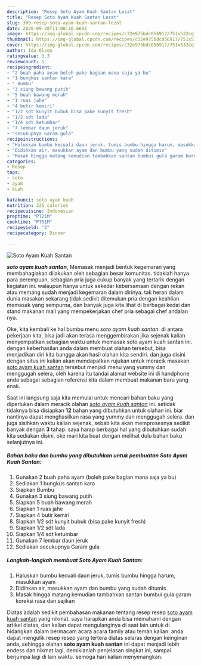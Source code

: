 ```yaml
---
description: "Resep Soto Ayam Kuah Santan Lezat"
title: "Resep Soto Ayam Kuah Santan Lezat"
slug: 309-resep-soto-ayam-kuah-santan-lezat
date: 2020-09-28T11:00:10.669Z
image: https://img-global.cpcdn.com/recipes/c32e975bdc056917/751x532cq70/soto-ayam-kuah-santan-foto-resep-utama.jpg
thumbnail: https://img-global.cpcdn.com/recipes/c32e975bdc056917/751x532cq70/soto-ayam-kuah-santan-foto-resep-utama.jpg
cover: https://img-global.cpcdn.com/recipes/c32e975bdc056917/751x532cq70/soto-ayam-kuah-santan-foto-resep-utama.jpg
author: Ida Olson
ratingvalue: 3.3
reviewcount: 5
recipeingredient:
- "2 buah paha ayam boleh pake bagian mana saja ya bu"
- "1 bungkus santan kara"
- " Bumbu"
- "3 siung bawang putih"
- "5 buah bawang merah"
- "1 ruas jahe"
- "4 butir kemiri"
- "1/2 sdt kunyit bubuk bisa pake kunyit fresh"
- "1/2 sdt lada"
- "1/4 sdt ketumbar"
- "7 lembar daun jeruk"
- "secukupnya Garam gula"
recipeinstructions:
- "Haluskan bumbu kecuali daun jeruk, tumis bumbu hingga harum, masukkan ayam"
- "Didihkan air, masukkan ayam dan bumbu yang sudah ditumis"
- "Masak hingga matang kemudian tambahkan santan bumbui gula garam koreksi rasa dan sajikan"
categories:
- Resep
tags:
- soto
- ayam
- kuah

katakunci: soto ayam kuah 
nutrition: 226 calories
recipecuisine: Indonesian
preptime: "PT21M"
cooktime: "PT51M"
recipeyield: "3"
recipecategory: Dinner

---
```



![Soto Ayam Kuah Santan](https://img-global.cpcdn.com/recipes/c32e975bdc056917/751x532cq70/soto-ayam-kuah-santan-foto-resep-utama.jpg)

<b><i>soto ayam kuah santan</i></b>, Memasak menjadi bentuk kegemaran yang membahagiakan dilakukan oleh sebagian besar komunitas. tidaklah hanya para perempuan, sebagian pria juga cukup banyak yang tertarik dengan kegiatan ini. walaupun hanya untuk sekedar kebersamaan dengan rekan atau memang sudah menjadi kegemaran dalam dirinya. tak heran dalam dunia masakan sekarang tidak sedikit ditemukan pria dengan keahlian memasak yang sempurna, dan banyak juga kita lihat di berbagai kedai dan stand makanan mall yang mempekerjakan chef pria sebagai chef andalan nya.

Oke, kita kembali ke hal bumbu menu <i>soto ayam kuah santan</i>. di antara pekerjaan kita, bisa jadi akan terasa menggembirakan jika sejenak kalian menyempatkan sebagian waktu untuk memasak soto ayam kuah santan ini. dengan keberhasilan anda dalam membuat olahan tersebut, bisa menjadikan diri kita bangga akan hasil olahan kita sendiri. dan juga disini dengan situs ini kalian akan mendapatkan rujukan untuk meracik masakan <u>soto ayam kuah santan</u> tersebut menjadi menu yang yummy dan menggugah selera, oleh karena itu tandai alamat website ini di handphone anda sebagai sebagian referensi kita dalam membuat makanan baru yang enak.




Saat ini langsung saja kita memulai untuk mencari bahan baku yang diperlukan dalam meracik olahan <u><i>soto ayam kuah santan</i></u> ini. setidak tidaknya bisa disiapkan <b>12</b> bahan yang dibutuhkan untuk olahan ini. biar nantinya dapat menghasilkan rasa yang yummy dan menggugah selera. dan juga sisihkan waktu kalian sejenak, sebab kita akan memprosesnya sedikit banyak dengan <b>3</b> tahap. saya harap berbagai hal yang dibutuhkan sudah kita sediakan disini, oke mari kita buat dengan melihat dulu bahan baku selanjutnya ini.

<!--inarticleads1-->

##### Bahan baku dan bumbu yang dibutuhkan untuk pembuatan Soto Ayam Kuah Santan:

1. Gunakan 2 buah paha ayam (boleh pake bagian mana saja ya bu)
1. Sediakan 1 bungkus santan kara
1. Siapkan  Bumbu
1. Gunakan 3 siung bawang putih
1. Siapkan 5 buah bawang merah
1. Siapkan 1 ruas jahe
1. Siapkan 4 butir kemiri
1. Siapkan 1/2 sdt kunyit bubuk (bisa pake kunyit fresh)
1. Siapkan 1/2 sdt lada
1. Siapkan 1/4 sdt ketumbar
1. Gunakan 7 lembar daun jeruk
1. Sediakan secukupnya Garam gula




<!--inarticleads2-->

##### Langkah-langkah membuat Soto Ayam Kuah Santan:

1. Haluskan bumbu kecuali daun jeruk, tumis bumbu hingga harum, masukkan ayam
1. Didihkan air, masukkan ayam dan bumbu yang sudah ditumis
1. Masak hingga matang kemudian tambahkan santan bumbui gula garam koreksi rasa dan sajikan




Diatas adalah sedikit pembahasan makanan tentang resep resep <u>soto ayam kuah santan</u> yang nikmat. saya harapkan anda bisa memahami dengan artikel diatas, dan kalian dapat mengulanginya di saat lain untuk di hidangkan dalam bermacam acara acara family atau teman kalian. anda dapat mengulik resep resep yang tertera diatas selaras dengan keinginan anda, sehingga olahan <b>soto ayam kuah santan</b> ini dapat menjadi lebih endess dan nikmat lagi. demikianlah penjelasan singkat ini, sampai berjumpa lagi di lain waktu. semoga hari kalian menyenangkan.
